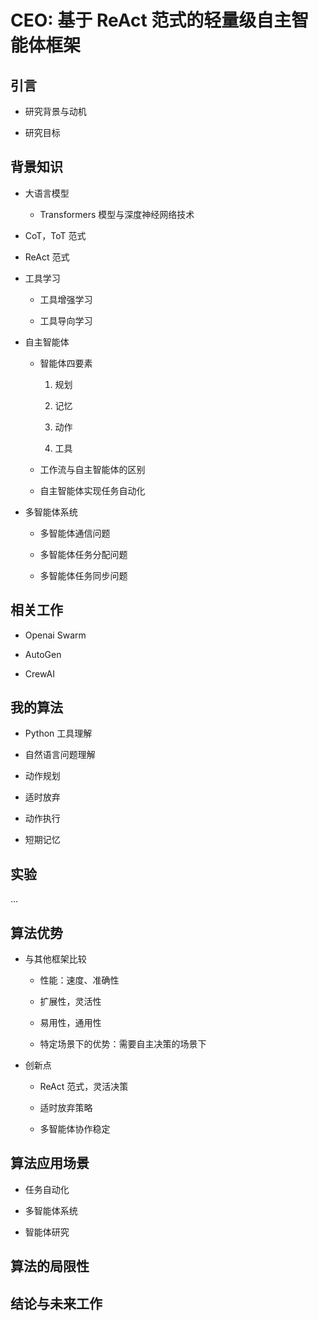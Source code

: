 # CEO: 基于 ReAct 范式的轻量级自主智能体框架

## 引言

- 研究背景与动机

- 研究目标

## 背景知识

- 大语言模型

    - Transformers 模型与深度神经网络技术

- CoT，ToT 范式

- ReAct 范式

- 工具学习

    - 工具增强学习

    - 工具导向学习

- 自主智能体

    - 智能体四要素

        1. 规划

        2. 记忆

        3. 动作

        4. 工具

    - 工作流与自主智能体的区别

    - 自主智能体实现任务自动化

- 多智能体系统

    - 多智能体通信问题

    - 多智能体任务分配问题

    - 多智能体任务同步问题

## 相关工作

- Openai Swarm

- AutoGen

- CrewAI

## 我的算法

- Python 工具理解

- 自然语言问题理解

- 动作规划

- 适时放弃

- 动作执行

- 短期记忆

## 实验

...

## 算法优势

- 与其他框架比较

    - 性能：速度、准确性

    - 扩展性，灵活性

    - 易用性，通用性

    - 特定场景下的优势：需要自主决策的场景下

- 创新点

    - ReAct 范式，灵活决策

    - 适时放弃策略

    - 多智能体协作稳定

## 算法应用场景

- 任务自动化

- 多智能体系统

- 智能体研究

## 算法的局限性

## 结论与未来工作
